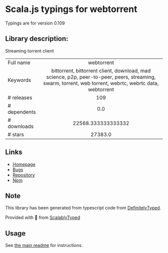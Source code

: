 
# Scala.js typings for webtorrent

Typings are for version 0.109

## Library description:
Streaming torrent client

|                    |                 |
| ------------------ | :-------------: |
| Full name          | webtorrent |
| Keywords           | bittorrent, bittorrent client, download, mad science, p2p, peer-to-peer, peers, streaming, swarm, torrent, web torrent, webrtc, webrtc data, webtorrent |
| # releases         | 109 |
| # dependents       | 0.0 |
| # downloads        | 22568.333333333332 |
| # stars            | 27383.0 |

## Links
- [Homepage](https://webtorrent.io)
- [Bugs](https://github.com/webtorrent/webtorrent/issues)
- [Repository](https://github.com/webtorrent/webtorrent)
- [Npm](https://www.npmjs.com/package/webtorrent)
    


## Note
This library has been generated from typescript code from [DefinitelyTyped](https://definitelytyped.org).

Provided with :purple_heart: from [ScalablyTyped](https://github.com/oyvindberg/ScalablyTyped)

## Usage
See [the main readme](../../readme.md) for instructions.


